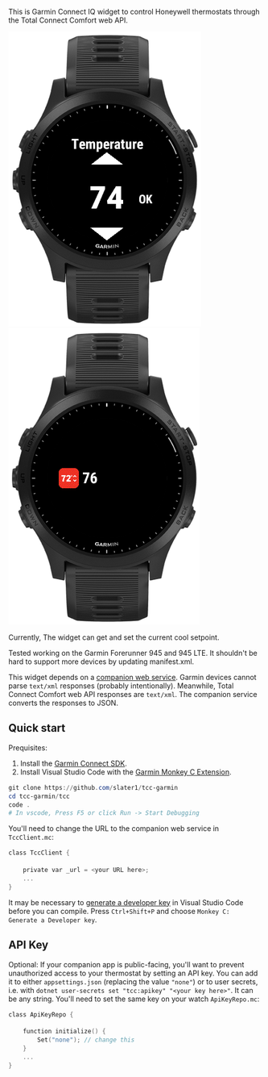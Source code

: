 This is Garmin Connect IQ widget to control Honeywell thermostats through the Total Connect Comfort web API.

![A picture of the widget running in the Garmin device simulator](widget.png)
![A picture of the widget running in glance mode in the Garmin device simulator](glance.png)

Currently, The widget can get and set the current cool setpoint.

Tested working on the Garmin Forerunner 945 and 945 LTE. It shouldn't be hard to support more devices by updating manifest.xml.

This widget depends on a [companion web service](https://github.com/slater1/tcc-mitm/). Garmin devices cannot parse `text/xml` responses (probably intentionally). Meanwhile,  Total Connect Comfort web API responses are `text/xml`. The companion service converts the responses to JSON.

## Quick start

Prequisites: 
1. Install the [Garmin Connect SDK](https://developer.garmin.com/connect-iq/sdk/).
2. Install Visual Studio Code with the [Garmin Monkey C Extension](https://marketplace.visualstudio.com/items?itemName=garmin.monkey-c).

```powershell
git clone https://github.com/slater1/tcc-garmin
cd tcc-garmin/tcc
code .
# In vscode, Press F5 or click Run -> Start Debugging
```

You'll need to change the URL to the companion web service in `TccClient.mc`:

```c
class TccClient {

    private var _url = <your URL here>;
    ...
}
```

It may be necessary to [generate a developer key](https://developer.garmin.com/connect-iq/connect-iq-basics/getting-started/) in Visual Studio Code before you can compile. Press `Ctrl+Shift+P` and choose `Monkey C: Generate a Developer key`.

## API Key

Optional: If your companion app is public-facing, you'll want to prevent unauthorized access to your thermostat by setting an API key. You can add it to either `appsettings.json` (replacing the value `"none"`) or to user secrets, i.e. with `dotnet user-secrets set "tcc:apikey" "<your key here>"`. It can be any string. You'll need to set the same key on your watch `ApiKeyRepo.mc`:

```c
class ApiKeyRepo {

    function initialize() {
        Set("none"); // change this
    }
    ...
}
```
